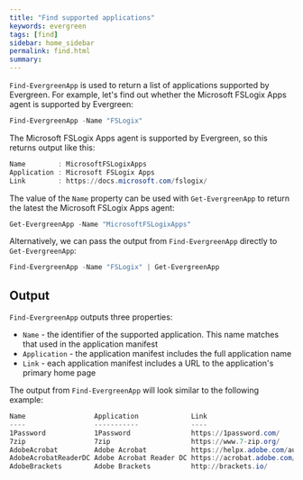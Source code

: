 ```yaml
---
title: "Find supported applications"
keywords: evergreen
tags: [find]
sidebar: home_sidebar
permalink: find.html
summary: 
---
```

`Find-EvergreenApp` is used to return a list of applications supported by Evergreen. For example, let's find out whether the Microsoft FSLogix Apps agent is supported by Evergreen:

```powershell
Find-EvergreenApp -Name "FSLogix"
```

The Microsoft FSLogix Apps agent is supported by Evergreen, so this returns output like this:

```powershell
Name        : MicrosoftFSLogixApps
Application : Microsoft FSLogix Apps
Link        : https://docs.microsoft.com/fslogix/
```

The value of the `Name` property can be used with `Get-EvergreenApp` to return the latest the Microsoft FSLogix Apps agent:

```powershell
Get-EvergreenApp -Name "MicrosoftFSLogixApps"
```

Alternatively, we can pass the output from `Find-EvergreenApp` directly to `Get-EvergreenApp`:

```powershell
Find-EvergreenApp -Name "FSLogix" | Get-EvergreenApp
```

## Output

`Find-EvergreenApp` outputs three properties:

* `Name` - the identifier of the supported application. This name matches that used in the application manifest
* `Application` - the application manifest includes the full application name
* `Link` - each application manifest includes a URL to the application's primary home page

The output from `Find-EvergreenApp` will look similar to the following example:

```powershell
Name                 Application             Link
----                 -----------             ----
1Password            1Password               https://1password.com/
7zip                 7zip                    https://www.7-zip.org/
AdobeAcrobat         Adobe Acrobat           https://helpx.adobe.com/au/enterprise/using/deploying-acrobat.html
AdobeAcrobatReaderDC Adobe Acrobat Reader DC https://acrobat.adobe.com/us/en/acrobat/pdf-reader.html
AdobeBrackets        Adobe Brackets          http://brackets.io/
```
